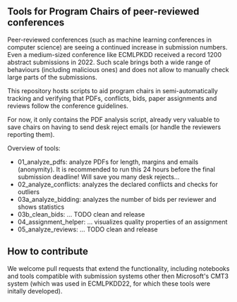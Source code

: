 Tools for Program Chairs of peer-reviewed conferences
-----------------------------------------------------

Peer-reviewed conferences (such as machine learning conferences in computer science) are seeing a continued increase in submission numbers. Even a medium-sized conference like ECMLPKDD received a record 1200 abstract submissions in 2022. Such scale brings both a wide range of behaviours (including malicious ones) and does not allow to manually check large parts of the submissions.

This repository hosts scripts to aid program chairs in semi-automatically tracking and verifying that PDFs, conflicts, bids, paper assignments and reviews follow the conference guidelines.

For now, it only contains the PDF analysis script, already very valuable to save chairs on having to send desk reject emails (or handle the reviewers reporting them).

Overview of tools:

   * 01_analyze_pdfs: analyze PDFs for length, margins and emails (anonymity). It is recommended to run this 24 hours before the final submission deadline! Will save you many desk rejects...
   * 02_analyze_conflicts: analyzes the declared conflicts and checks for outliers
   * 03a_analyze_bidding: analyzes the number of bids per reviewer and shows statistics
   * 03b_clean_bids: ... TODO clean and release
   * 04_assignment_helper: ... visualizes quality properties of an assignment
   * 05_analyze_reviews: ... TODO clean and release

How to contribute
-----------------

We welcome pull requests that extend the functionality, including notebooks and tools compatible with submission systems other then Microsoft's CMT3 system (which was used in ECMLPKDD22, for which these tools were initally developed).

